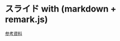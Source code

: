 # スライド with (markdown + remark.js)

[参考資料](http://qiita.com/harasou@github/items/1fa3cca6ac1ef175c876)
